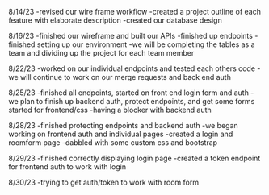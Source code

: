 8/14/23
-revised our wire frame workflow
-created a project outline of each feature with elaborate description
-created our database design

8/16/23
-finished our wireframe and built our APIs
-finished up endpoints
-finished setting up our environment
-we will be completing the tables as a team and dividing up the project for each team member

8/22/23
-worked on our individual endpoints and tested each others code
-we will continue to work on our merge requests and back end auth

8/25/23
-finished all endpoints, started on front end login form and auth
-we plan to finish up backend auth, protect endpoints, and get some forms started for frontend/css
-having a blocker with backend auth

8/28/23
-finished protecting endpoints and backend auth
-we began working on frontend auth and individual pages
-created a login and roomform page
-dabbled with some custom css and bootstrap

8/29/23
-finished correctly displaying login page
-created a token endpoint for frontend auth to work with login

8/30/23
-trying to get auth/token to work with room form
